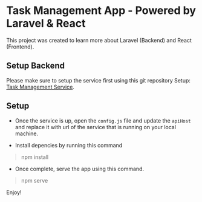 # Task Management App - Powered by Laravel & React

This project was created to learn more about Laravel (Backend) and React (Frontend).

## Setup Backend

Please make sure to setup the service first using this git repository
Setup: [Task Management Service](https://github.com/ryanpaglinawan/task-management-service).

## Setup 

- Once the service is up, open the `config.js` file and update the `apiHost` and replace it with url of the service that is running on your local machine.

- Install depencies by running this command
> npm install

- Once complete, serve the app using this command.
> npm serve

Enjoy!
